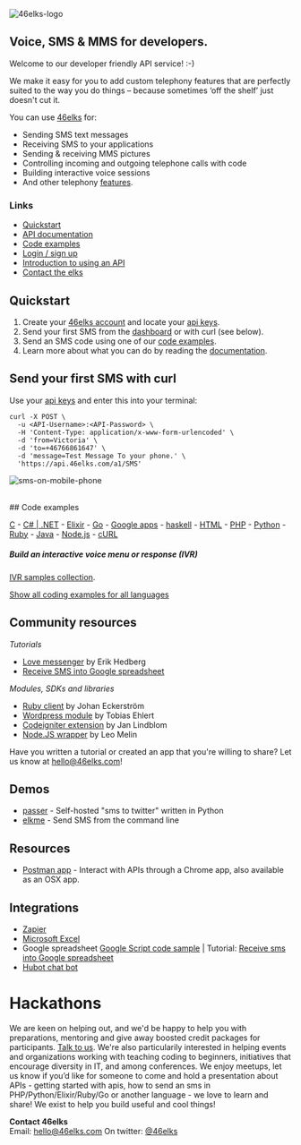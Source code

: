 ![46elks-logo](assets/logo-240x150.png)

## Voice, SMS & MMS for developers.

Welcome to our developer friendly API service! :-)

We make it easy for you to add custom telephony features that are perfectly suited to the way you do things – because sometimes ‘off the shelf’ just doesn't cut it.

You can use [46elks](https://www.46elks.com) for:

* Sending SMS text messages
* Receiving SMS to your applications
* Sending & receiving MMS pictures
* Controlling incoming and outgoing telephone calls with code
* Building interactive voice sessions
* And other telephony [features](https://www.46elks.com/features).


### Links

  * [Quickstart](#quickstart)
  * [API documentation](https://www.46elks.com/api-docs#introduction)
  * [Code examples](#code-examples)
  * [Login / sign up](https://dashboard.46elks.com/)
  * [Introduction to using an API](https://zapier.com/learn/apis/) 
  * [Contact the elks](46elks.com/help#contact)

## Quickstart

1. Create your [46elks account](https://www.46elks.com/create-account) and locate your [api keys](https://dashboard.46elks.com/).
2. Send your first SMS from the [dashboard](https://dashboard.46elks.com/) or with curl (see below).
3. Send an SMS code using one of our [code examples](https://github.com/46elks/46elks-getting-started/tree/master/code-examples).
4. Learn more about what you can do by reading the [documentation](https://46elks.com/docs).


## Send your first SMS with curl

Use your [api keys](https://dashboard.46elks.com) and enter this into your terminal:

```
curl -X POST \
  -u <API-Username>:<API-Password> \
  -H 'Content-Type: application/x-www-form-urlencoded' \
  -d 'from=Victoria' \
  -d 'to=+46766861647' \
  -d 'message=Test Message To your phone.' \
  'https://api.46elks.com/a1/SMS' 
``` 

![sms-on-mobile-phone](assets/sms-iphone-hello-416x85.png)


<br>
## Code examples

[C](code-examples/c) -
[C# | .NET](https://github.com/46elks/46elks-getting-started/tree/master/code-examples/c-sharp) -
[Elixir](https://github.com/46elks/46elks-getting-started/blob/master/code-examples/Elixir) -
[Go](https://github.com/46elks/46elks-getting-started/blob/master/code-examples/Go) -
[Google apps](https://github.com/46elks/46elks-getting-started/blob/master/code-examples/Google%20apps%20script) -
[haskell](https://github.com/46elks/46elks-getting-started/blob/master/code-examples/haskell) -
[HTML](https://github.com/46elks/46elks-getting-started/blob/master/code-examples/HTML) -
[PHP](https://github.com/46elks/46elks-getting-started/blob/master/code-examples/PHP) -
[Python](https://github.com/46elks/46elks-getting-started/blob/master/code-examples/Python) -
[Ruby](https://github.com/46elks/46elks-getting-started/blob/master/code-examples/Ruby) -
[Java]( https://github.com/46elks/46elks-getting-started/tree/master/code-examples/Java) -
[Node.js](https://github.com/46elks/46elks-getting-started/tree/master/code-examples/Node) -
[cURL](https://github.com/46elks/46elks-getting-started/tree/master/code-examples/cURL)

##### Build an interactive voice menu or response (IVR)

[IVR samples collection](https://github.com/46elks/46elks-getting-started/tree/master/code-examples/Voice%20-%20IVR%20-%20interactive%20voice%20menues).

[Show all coding examples for all languages](https://github.com/46elks/46elks-getting-started/tree/master/code-examples)

## Community resources
*Tutorials*

* [Love messenger](https://github.com/gish/love-messenger) by Erik Hedberg
* [Receive SMS into Google spreadsheet](https://medium.com/@46elks/receive-sms-into-google-spreadsheet-435b51393493#.9ku01h462)

*Modules, SDKs and libraries*

* [Ruby client](https://github.com/jage/elk) by Johan Eckerström
* [Wordpress module](https://github.com/tobiasehlert/WP-SMS-46elks) by Tobias Ehlert
* [Codeigniter extension](https://github.com/nyfagel/codeigniter-46elks) by Jan Lindblom
* [Node.JS wrapper](https://github.com/leomelin/fortysix-elks) by Leo Melin

Have you written a tutorial or created an app that you're willing to share?
Let us know at hello@46elks.com!

## Demos
* [passer](https://github.com/46elks/passer) - Self-hosted "sms to twitter" written in Python
* [elkme](https://github.com/46elks/elkme) - Send SMS from the command line

## Resources
* [Postman app](https://www.getpostman.com/) - Interact with APIs through a Chrome app, also available as an OSX app.
  
## Integrations
  * [Zapier](https://zapier.com/zapbook/46elks/)
  * [Microsoft Excel](https://excel.46elks.com/)
  * Google spreadsheet [Google Script code sample](https://github.com/46elks/SMStoGoogleSheets) | Tutorial: [Receive sms into Google spreadsheet](https://medium.com/@46elks/receive-sms-into-google-spreadsheet-435b51393493#.iu690j86w)
  * [Hubot chat bot](https://github.com/github/hubot-scripts/blob/master/src/scripts/46elks.coffee)

# Hackathons
  We are keen on helping out, and we'd be happy to help you with preparations, mentoring and give away boosted credit packages for participants. [Talk to us](mailto:hello@46elks.com). We're also particularily interested in helping events and organizations working with teaching coding to beginners, initiatives that encourage diversity in IT, and among conferences. We enjoy meetups, let us know if you’d like for someone to come and hold a presentation about APIs - getting started with apis, how to send an sms in PHP/Python/Elixir/Ruby/Go or another language - we love to learn and share!  We exist to help you build useful and cool things!

**Contact 46elks**  
Email: hello@46elks.com
On twitter: [@46elks](https://twitter.com/46elks)  
